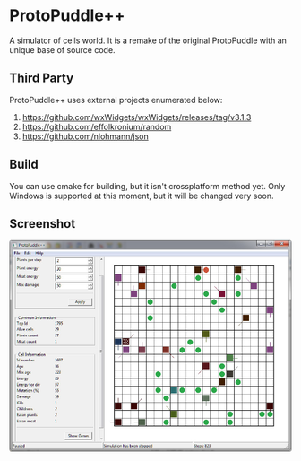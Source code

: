 # ProtoPuddle++
A simulator of cells world. It is a remake of the original ProtoPuddle with an unique base of source code.

## Third Party
ProtoPuddle++ uses external projects enumerated below:
1. https://github.com/wxWidgets/wxWidgets/releases/tag/v3.1.3
2. https://github.com/effolkronium/random
3. https://github.com/nlohmann/json

## Build
You can use cmake for building, but it isn't crossplatform method yet. Only Windows is supported at this moment, but it will be changed very soon.

## Screenshot
![Image description](screenshots/main_window.jpg)
